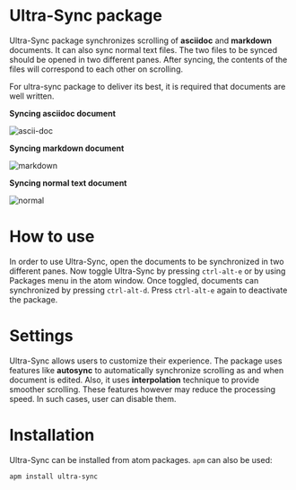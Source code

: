 # Ultra-Sync package

Ultra-Sync package synchronizes scrolling of **asciidoc** and **markdown** documents. It can also sync normal text files. The two files to be synced should be opened in two different panes. After syncing, the contents of the files will correspond to each other on scrolling.

For ultra-sync package to deliver its best, it is required that documents are well written.

**Syncing asciidoc document**

![ascii-doc](https://github.com/Aakash1312/ImagesRepo/blob/master/gifs/ascii2.gif?raw=true)

**Syncing markdown document**

![markdown](https://github.com/Aakash1312/ImagesRepo/blob/master/gifs/markdown.gif?raw=true)

**Syncing normal text document**

![normal](https://github.com/Aakash1312/ImagesRepo/blob/master/gifs/text.gif?raw=true)

# How to use
In order to use Ultra-Sync, open the documents to be synchronized in two different panes. Now toggle Ultra-Sync by pressing `ctrl-alt-e` or by using Packages menu in the atom window.
Once toggled, documents can synchronized by pressing `ctrl-alt-d`.
Press `ctrl-alt-e` again to deactivate the package.

# Settings
Ultra-Sync allows users to customize their experience. The package uses features like **autosync** to automatically synchronize scrolling as and when document is edited. Also, it uses **interpolation** technique to provide smoother scrolling.
These features however may reduce the processing speed. In such cases, user can disable them.

# Installation
Ultra-Sync can be installed from atom packages. `apm` can also be used:

`apm install ultra-sync`
